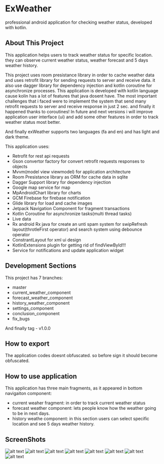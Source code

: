 # ExWeather

professional android application for checking weather status, developed with kotlin.

## About This Project

This application helps users to track weather status for specific location. they can observe current weather status, weather
forecast and 5 days weather history.

This project uses room presistance library in order to cache weather data and uses retrofit library for sending requests to server and receive data. it also use dagger library for dependency injection and kotlin coroutine for asynchronize processes.
This application is developed with kotlin language cause kolin has a lot of features that java dosent have.
The most important challenges that i faced were to implement the system that send many retrofit requests to server and receive response in just 2 sec. and finally it happened thanks to coroutines!
In future and next versions i will improve application user interface (ui) and add some other features in order to track weather status most better.

And finally exWeather supports two languages (fa and en) and has light and dark theme.

This application uses:
- Retrofit for rest api requests
- Gson convertor factory for convert retrofit requests responses to objects
- Mvvm(model view viewmodel) for application architecture
- Room Presistance library as ORM for cache data in sqlite
- Dagger Support library for dependency injection
- Google map service for map
- MpAndroidChart library for charts
- GCM Firebase for firebase notification
- Glide library for load and cache images
- Jetpack Navigation Component for fragment transactions
- Kotlin Coroutine for asynchronize tasks(multi thread tasks)
- Live data
- Rx android Rx java for create an unti spam system for swipRefresh layout(throtleFirst operator) and search system using debounce operator
- ConstrantLayout for xml ui design
- KotlinExtensions plugin for getting rid of findViewById!!!
- Service for notifications and update application widget

## Development Sections

This project has 7 branches:
- master
- current_weather_component
- forecast_weather_component
- history_weather_component
- settings_component
- conclusion_component
- fix_bugs

And finally tag - v1.0.0

## How to export

The application codes doesnt obfuscated. so before sign it should become obfuscated.

## How to use application

This application has three main fragments, as it appeared in bottom navigaiton component:
- current weaher fragment: in order to track current weather status
- forecast weather component: lets people know how the weather going to be in next days.
- history weathe component: in this section users can select specific location and see 5 days weather history.

## ScreenShots

![alt text](https://www.linkpicture.com/q/Screenshot_20220222-105138_1.png)  ![alt text](https://www.linkpicture.com/q/Screenshot_20220222-105254.png)  ![alt text](https://www.linkpicture.com/q/Screenshot_20220222-105311.png)  ![alt text](https://www.linkpicture.com/q/Screenshot_20220222-105321.png)  ![alt text](https://www.linkpicture.com/q/Screenshot_20220222-105326.png)  ![alt text](https://www.linkpicture.com/q/Screenshot_20220222-105411.png)  ![alt text](https://www.linkpicture.com/q/Screenshot_20220222-105433.png)  ![alt text](https://www.linkpicture.com/q/Screenshot_20220222-105445.png)

